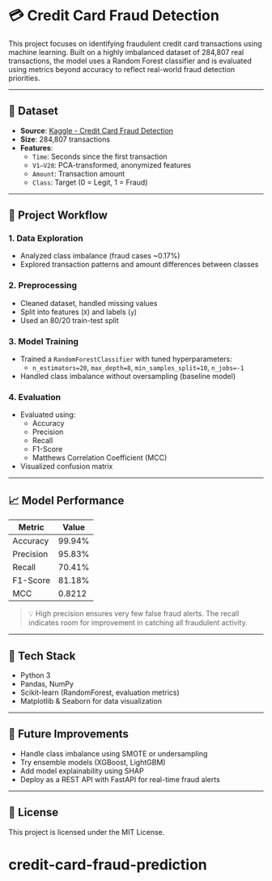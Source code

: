 # 💳 Credit Card Fraud Detection

This project focuses on identifying fraudulent credit card transactions using machine learning. Built on a highly imbalanced dataset of 284,807 real transactions, the model uses a Random Forest classifier and is evaluated using metrics beyond accuracy to reflect real-world fraud detection priorities.

---

## 📂 Dataset

- **Source**: [Kaggle - Credit Card Fraud Detection](https://www.kaggle.com/datasets/mlg-ulb/creditcardfraud)
- **Size**: 284,807 transactions
- **Features**:
  - `Time`: Seconds since the first transaction
  - `V1–V28`: PCA-transformed, anonymized features
  - `Amount`: Transaction amount
  - `Class`: Target (0 = Legit, 1 = Fraud)

---

## 🧠 Project Workflow

### 1. Data Exploration
- Analyzed class imbalance (fraud cases ~0.17%)
- Explored transaction patterns and amount differences between classes

### 2. Preprocessing
- Cleaned dataset, handled missing values
- Split into features (`X`) and labels (`y`)
- Used an 80/20 train-test split

### 3. Model Training
- Trained a `RandomForestClassifier` with tuned hyperparameters:
  - `n_estimators=20`, `max_depth=8`, `min_samples_split=10`, `n_jobs=-1`
- Handled class imbalance without oversampling (baseline model)

### 4. Evaluation
- Evaluated using:
  - Accuracy
  - Precision
  - Recall
  - F1-Score
  - Matthews Correlation Coefficient (MCC)
- Visualized confusion matrix

---

## 📈 Model Performance

| Metric      | Value     |
|-------------|-----------|
| Accuracy    | 99.94%    |
| Precision   | 95.83%    |
| Recall      | 70.41%    |
| F1-Score    | 81.18%    |
| MCC         | 0.8212    |

> 💡 High precision ensures very few false fraud alerts. The recall indicates room for improvement in catching all fraudulent activity.

---

## 🧰 Tech Stack

- Python 3
- Pandas, NumPy
- Scikit-learn (RandomForest, evaluation metrics)
- Matplotlib & Seaborn for data visualization

---

## 🚀 Future Improvements

- Handle class imbalance using SMOTE or undersampling
- Try ensemble models (XGBoost, LightGBM)
- Add model explainability using SHAP
- Deploy as a REST API with FastAPI for real-time fraud alerts

---

## 📄 License

This project is licensed under the MIT License.
# credit-card-fraud-prediction
